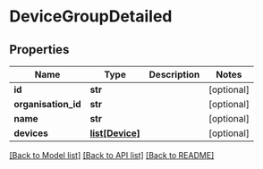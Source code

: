 # DeviceGroupDetailed

## Properties
Name | Type | Description | Notes
------------ | ------------- | ------------- | -------------
**id** | **str** |  | [optional] 
**organisation_id** | **str** |  | [optional] 
**name** | **str** |  | [optional] 
**devices** | [**list[Device]**](Device.md) |  | [optional] 

[[Back to Model list]](../README.md#documentation-for-models) [[Back to API list]](../README.md#documentation-for-api-endpoints) [[Back to README]](../README.md)

